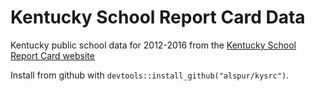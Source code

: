# Kentucky School Report Card Data

Kentucky public school data for 2012-2016 from the [Kentucky School Report Card website](https://applications.education.ky.gov/src/DataSets.aspx)

Install from github with `devtools::install_github("alspur/kysrc")`.
